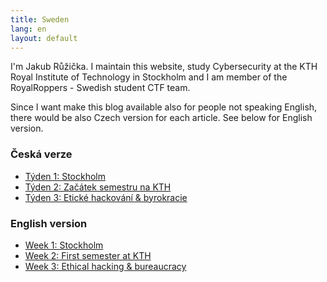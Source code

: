 ```yaml
---
title: Sweden
lang: en
layout: default
---
```


I'm Jakub Růžička. I maintain this website, study Cybersecurity at the KTH Royal Institute of Technology in Stockholm and I am member of the RoyalRoppers - Swedish student CTF team. 

Since I want make this blog available also for people not speaking English, there would be also Czech version for each article. See below for English version.

### Česká verze
- [Týden 1: Stockholm](sweden/01-cs.html)
- [Týden 2: Začátek semestru na KTH](sweden/02-cs.html)
- [Týden 3: Etické hackování & byrokracie](sweden/03-cs.html)

###

###

### English version
- [Week 1: Stockholm](sweden/01-en.html)
- [Week 2: First semester at KTH](sweden/02-en.html)
- [Week 3: Ethical hacking & bureaucracy](sweden/03-en.html)



